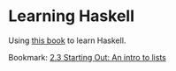 # Learning Haskell

Using [this book](https://learnyouahaskell.com/chapters) to learn Haskell.

Bookmark: [2.3 Starting Out: An intro to lists](http://learnyouahaskell.com/starting-out#an-intro-to-lists)
